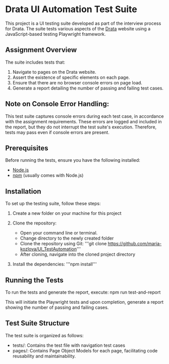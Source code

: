 # Drata UI Automation Test Suite

This project is a UI testing suite developed as part of the interview process for Drata. The suite tests various aspects of the [Drata](https://drata.com/) website using a JavaScript-based testing Playwright framework.

## Assignment Overview

The suite includes tests that:

1. Navigate to pages on the Drata website.
2. Assert the existence of specific elements on each page.
3. Ensure that there are no browser console errors on page load.
4. Generate a report detailing the number of passing and failing test cases.

## Note on Console Error Handling:
This test suite captures console errors during each test case, in accordance with the assignment requirements. These errors are logged and included in the report, but they do not interrupt the test suite's execution. Therefore, tests may pass even if console errors are present.

## Prerequisites

Before running the tests, ensure you have the following installed:

* [Node.js](https://nodejs.org/en)
* [npm](https://www.npmjs.com/) (usually comes with Node.js)

## Installation

To set up the testing suite, follow these steps:
1. Create a new folder on your machine for this project 

2. Clone the repository:
    * Open your command line or terminal.
    * Change directory to the newly created folder
    * Clone the repository using Git:
    '''git clone https://github.com/maria-kozlova/UI_TestAutomation'''
    * After cloning, navigate into the cloned project directory

3. Install the dependencies:
'''npm install'''

## Running the Tests

To run the tests and generate the report, execute:
npm run test-and-report

This will initiate the Playwright tests and upon completion, generate a report showing the number of passing and failing cases.

## Test Suite Structure

The test suite is organized as follows:

* tests/: Contains the test file with navigation test cases
* pages/: Contains Page Object Models for each page, facilitating code reusability and maintainability.



